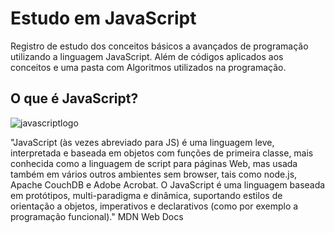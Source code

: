 # Estudo em JavaScript

Registro de estudo dos conceitos básicos a avançados de programação utilizando a linguagem JavaScript. Além de códigos aplicados aos conceitos e uma pasta com Algoritmos utilizados na programação.

## O que é JavaScript?
![javascriptlogo](https://github.com/RobbFreitas/Estudos-em-JavaScript/blob/main/jslogo.png)

"JavaScript (às vezes abreviado para JS) é uma linguagem leve, interpretada e baseada em objetos com funções de primeira classe, mais conhecida como a linguagem de script para páginas Web, mas usada também em vários outros ambientes sem browser, tais como node.js,  Apache CouchDB e Adobe Acrobat. O JavaScript é uma linguagem baseada em protótipos, multi-paradigma e dinâmica, suportando estilos de orientação a objetos, imperativos e declarativos (como por exemplo a programação funcional)." MDN Web Docs
